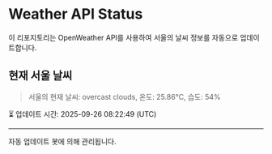 
# Weather API Status

이 리포지토리는 OpenWeather API를 사용하여 서울의 날씨 정보를 자동으로 업데이트합니다.

## 현재 서울 날씨
> 서울의 현재 날씨: overcast clouds, 온도: 25.86°C, 습도: 54%

⏳ 업데이트 시간: 2025-09-26 08:22:49 (UTC)

---
자동 업데이트 봇에 의해 관리됩니다.
